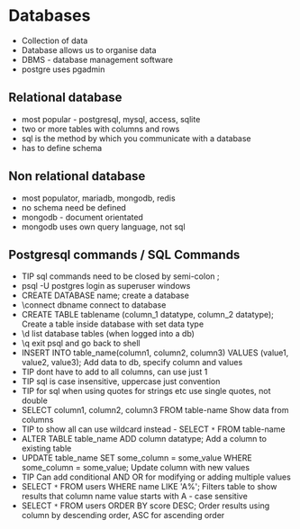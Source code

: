 # Databases

- Collection of data
- Database allows us to organise data
- DBMS - database management software
- postgre uses pgadmin

## Relational database

- most popular - postgresql, mysql, access, sqlite
- two or more tables with columns and rows
- sql is the method by which you communicate with a database
- has to define schema

## Non relational database

- most populator, mariadb, mongodb, redis
- no schema need be defined
- mongodb - document orientated
- mongodb uses own query language, not sql

## Postgresql commands / SQL Commands

- TIP
  sql commands need to be closed by semi-colon ;
- psql -U postgres
  login as superuser windows
- CREATE DATABASE name;
  create a database
- \connect dbname
  connect to database
- CREATE TABLE tablename (column_1 datatype, column_2 datatype);
  Create a table inside database with set data type
- \d
  list database tables (when logged into a db)
- \q
  exit psql and go back to shell
- INSERT INTO table_name(column1, column2, column3) VALUES (value1, value2, value3);
  Add data to db, specify column and values
- TIP
  dont have to add to all columns, can use just 1
- TIP
  sql is case insensitive, uppercase just convention
- TIP
  for sql when using quotes for strings etc use single quotes, not double
- SELECT column1, column2, column3 FROM table-name
  Show data from columns
- TIP
  to show all can use wildcard instead - SELECT `*` FROM table-name
- ALTER TABLE table_name ADD column datatype;
  Add a column to existing table
- UPDATE table_name SET some_column = some_value WHERE some_column = some_value;
  Update column with new values
- TIP
  Can add conditional AND OR for modifying or adding multiple values
- SELECT `*` FROM users WHERE name LIKE 'A%';
  Filters table to show results that column name value starts with A - case sensitive
- SELECT `*` FROM users ORDER BY score DESC;
  Order results using column by descending order, ASC for ascending order

